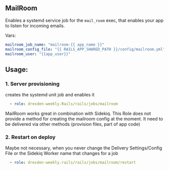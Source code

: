 ## MailRoom

Enables a systemd service job for the ``mail_room`` exec, that enables your app to listen for incoming emails.

Vars:

```yaml
mailroom_job_name: "mailroom-{{ app_name }}"
mailroom_config_file: "{{ RAILS_APP_SHARED_PATH }}/config/mailroom.yml"
mailroom_user: "{{app_user}}"
```

## Usage:

### 1. Server provisioning

creates the systemd unit job and enables it

```yaml
  - role: dresden-weekly.Rails/rails/jobs/mailroom
```

MailRoom works great in combination with Sidekiq. This Role does not provide a method for creating the mailroom config at the moment. It need to be delivered via other methods (provision files, part of app code)

### 2. Restart on deploy

Maybe not necessary, when you never change the Delivery Settings/Config File or the Sidekiq Worker name that changes for a job

```yaml
  - role: dresden-weekly.rails/rails/jobs/mailroom/restart
```

